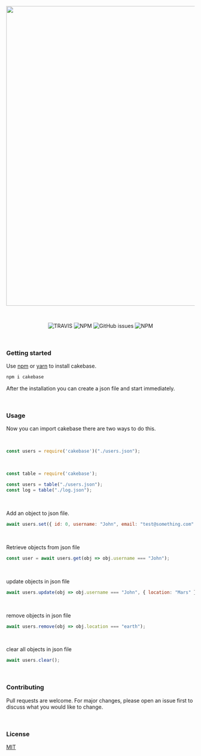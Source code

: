 <p align="center">
    <img src="https://raw.githubusercontent.com/erwinkulasic/Cakebase/master/docs/assets/cakebase-header.jpg" width="800px"/>
</p>

<br>

<p align="center">

<img alt="TRAVIS" src="https://img.shields.io/travis/erwinkulasic/cakebase?color=9870B8&style=flat-square">
<img alt="NPM" src="https://img.shields.io/npm/dw/cakebase?color=9870B8&style=flat-square">
<img alt="GitHub issues" src="https://img.shields.io/github/issues/erwinkulasic/cakebase?color=9870B8&style=flat-square">
<img alt="NPM" src="https://img.shields.io/github/license/erwinkulasic/cakebase?color=9870B8&style=flat-square">

</p>

<br>



### **Getting started**


Use [npm](https://www.npmjs.com/) or [yarn](https://classic.yarnpkg.com/en/) to install cakebase.

```bash
npm i cakebase
```

After the installation you can create a json file and start immediately.

<br>

### **Usage**



Now you can import cakebase there are two ways to do this.

<br>

```javascript
const users = require('cakebase')("./users.json");
```
<br>

```javascript
const table = require('cakebase');

const users = table("./users.json");
const log = table("./log.json");
```

<br>

Add an object to json file.

```javascript
await users.set({ id: 0, username: "John", email: "test@something.com" });
```

<br>

Retrieve objects from json file

```javascript
const user = await users.get(obj => obj.username === "John");
```

<br>

update objects in json file

```javascript
await users.update(obj => obj.username === "John", { location: "Mars" });
```
<br>

remove objects in json file

```javascript
await users.remove(obj => obj.location === "earth");
```

<br>

clear all objects in json file

```javascript
await users.clear();
```

<br>

### **Contributing**
Pull requests are welcome. For major changes, please open an issue first to discuss what you would like to change.

<br>

### **License**
[MIT](https://github.com/erwinkulasic/Cakebase/blob/master/LICENSE)

